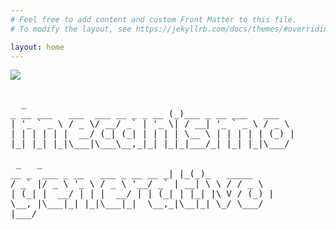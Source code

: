 ```yaml
---
# Feel free to add content and custom Front Matter to this file.
# To modify the layout, see https://jekyllrb.com/docs/themes/#overriding-theme-defaults

layout: home
---
```


  <img src="/pruebablog/archivos/autocad.gif" />

<pre>

  _
_ __ ___   ___  ___ __ _ _ __ (_)___ _ __ ___   ___
| '_ ` _ \ / _ \/ __/ _` | '_ \| / __| '_ ` _ \ / _ \
| | | | | |  __/ (_| (_| | | | | \__ \ | | | | | (_) |
|_| |_| |_|\___|\___\__,_|_| |_|_|___/_| |_| |_|\___/

 _   _
__ _  ___ _ __   ___ _ __ __ _| |_(_)_   _____
/ _` |/ _ \ '_ \ / _ \ '__/ _` | __| \ \ / / _ \
| (_| |  __/ | | |  __/ | | (_| | |_| |\ V / (_) |
\__, |\___|_| |_|\___|_|  \__,_|\__|_| \_/ \___/
|___/

</pre>
